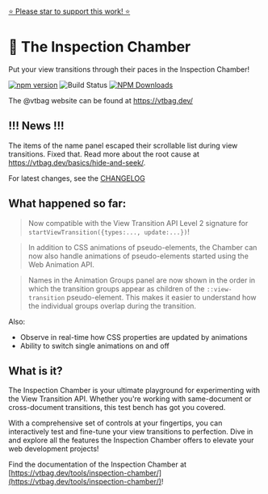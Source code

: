 [⭐️ Please star to support this work! ⭐️](https://github.com/vtbag/inspection-chamber)
# 🔬 The Inspection Chamber

Put your view transitions through their paces in the Inspection Chamber!

[![npm version](https://img.shields.io/npm/v/@vtbag/inspection-chamber/latest)](https://www.npmjs.com/package/@vtbag/inspection-chamber)
![Build Status](https://github.com/vtbag/inspection-chamber/actions/workflows/run-tests.yml/badge.svg)
[![NPM Downloads](https://img.shields.io/npm/dw/@vtbag/inspection-chamber)](https://www.npmjs.com/package/@vtbag/inspection-chamber)

The @vtbag website can be found at https://vtbag.dev/

## !!! News !!!

The items of the name panel escaped their scrollable list during view transitions. Fixed that. Read more about the root cause at https://vtbag.dev/basics/hide-and-seek/.

For latest changes, see the [CHANGELOG](https://github.com/vtbag/inspection-chamber/blob/main/CHANGELOG.md)

## What happened so far:

> Now compatible with the View Transition API Level 2 signature for `startViewTransition({types:..., update:...})`!

> In addition to CSS animations of pseudo-elements, the Chamber can now also handle animations of pseudo-elements started using the Web Animation API.

> Names in the Animation Groups panel are now shown in the order in which the transition groups appear as children of the `::view-transition` pseudo-element. This makes it easier to understand how the individual groups overlap during the transition.

Also:
* Observe in real-time how CSS properties are updated by animations
* Ability to switch single animations on and off

## What is it?

The Inspection Chamber is your ultimate playground for experimenting with the View Transition API. Whether you're working with same-document or cross-document transitions, this test bench has got you covered.

With a comprehensive set of controls at your fingertips, you can interactively test and fine-tune your view transitions to perfection. Dive in and explore all the features the Inspection Chamber offers to elevate your web development projects!

Find the documentation of the Inspection Chamber at [https://vtbag.dev/tools/inspection-chamber/](https://vtbag.dev/tools/inspection-chamber/)!

